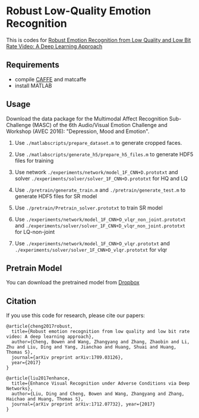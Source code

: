 # Robust Low-Quality Emotion Recognition

This is codes for [Robust Emotion Recognition from Low Quality and Low Bit Rate Video: A Deep Learning Approach](https://arxiv.org/abs/1709.03126)

## Requirements
* compile [CAFFE](http://caffe.berkeleyvision.org/) and matcaffe
* install MATLAB

## Usage
Download the data package for the Multimodal Affect Recognition Sub-Challenge (MASC) of the 6th Audio/Visual Emotion Challenge and Workshop (AVEC 2016): "Depression, Mood and Emotion".  

1. Use ```./matlabscripts/prepare_dataset.m``` to generate cropped faces.  
2. Use ```./matlabscripts/generate_h5/prepare_h5_files.m``` to generate HDF5 files for training  
3. Use network ```./experiments/network/model_1F_CNN+D.prototxt``` and solver ```./experiments/solver/solver_1F_CNN+D.prototxt``` for HQ and LQ  

4. Use ```./pretrain/generate_train.m``` and ```./pretrain/generate_test.m``` to generate HDF5 files for SR model  
5. Use ```./pretrain/Pretrain_solver.prototxt``` to train SR model  

6. Use ```./experiments/network/model_1F_CNN+D_vlqr_non_joint.prototxt``` and ```./experiments/solver/solver_1F_CNN+D_vlqr_non_joint.prototxt``` for LQ-non-joint  
7. Use ```./experiments/network/model_1F_CNN+D_vlqr.prototxt``` and ```./experiments/solver/solver_1F_CNN+D_vlqr.prototxt``` for vlqr  

## Pretrain Model
You can download the pretrained model from [Dropbox](https://www.dropbox.com/sh/9qmsk7xottrtuht/AAAUnjcZ8o4JWkUdSYhrmEuNa/MATLABscripts/recon/weights?dl=0&lst=)  

## Citation
If you use this code for research, please cite our papers:

```
@article{cheng2017robust,
  title={Robust emotion recognition from low quality and low bit rate video: A deep learning approach},
  author={Cheng, Bowen and Wang, Zhangyang and Zhang, Zhaobin and Li, Zhu and Liu, Ding and Yang, Jianchao and Huang, Shuai and Huang, Thomas S},
  journal={arXiv preprint arXiv:1709.03126},
  year={2017}
}
```

```
@article{liu2017enhance,
  title={Enhance Visual Recognition under Adverse Conditions via Deep Networks},
  author={Liu, Ding and Cheng, Bowen and Wang, Zhangyang and Zhang, Haichao and Huang, Thomas S},
  journal={arXiv preprint arXiv:1712.07732}, year={2017}
}
```
